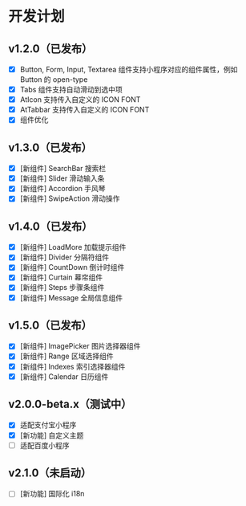 # 开发计划

## v1.2.0（已发布）

- [x] Button, Form, Input, Textarea 组件支持小程序对应的组件属性，例如 Button 的 open-type
- [x] Tabs 组件支持自动滑动到选中项
- [x] AtIcon 支持传入自定义的 ICON FONT
- [x] AtTabbar 支持传入自定义的 ICON FONT
- [x] 组件优化

## v1.3.0（已发布）

- [x] [新组件] SearchBar 搜索栏
- [x] [新组件] Slider 滑动输入条
- [x] [新组件] Accordion 手风琴
- [x] [新组件] SwipeAction 滑动操作

## v1.4.0（已发布）

- [x] [新组件] LoadMore 加载提示组件
- [x] [新组件] Divider 分隔符组件
- [x] [新组件] CountDown 倒计时组件
- [x] [新组件] Curtain 幕帘组件
- [x] [新组件] Steps 步骤条组件
- [x] [新组件] Message 全局信息组件

## v1.5.0（已发布）

- [x] [新组件] ImagePicker 图片选择器组件
- [x] [新组件] Range 区域选择组件
- [x] [新组件] Indexes 索引选择器组件
- [x] [新组件] Calendar 日历组件

## v2.0.0-beta.x（测试中）

- [x] 适配支付宝小程序
- [x] [新功能] 自定义主题
- [ ] 适配百度小程序

## v2.1.0（未启动）

- [ ] [新功能] 国际化 i18n
